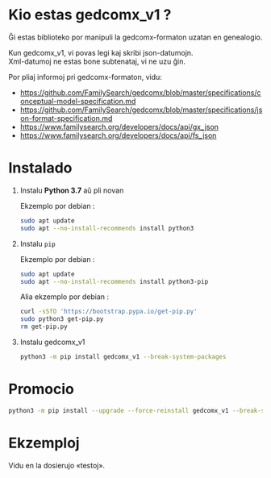 
# Kio estas gedcomx_v1 ?
Ĝi estas biblioteko por manipuli la gedcomx-formaton uzatan en genealogio.

Kun gedcomx_v1, vi povas legi kaj skribi json-datumojn.  
Xml-datumoj ne estas bone subtenataj, vi ne uzu ĝin.

Por pliaj informoj pri gedcomx-formaton, vidu:
* <https://github.com/FamilySearch/gedcomx/blob/master/specifications/conceptual-model-specification.md>
* <https://github.com/FamilySearch/gedcomx/blob/master/specifications/json-format-specification.md>
* <https://www.familysearch.org/developers/docs/api/gx_json>
* <https://www.familysearch.org/developers/docs/api/fs_json>

# Instalado

1. Instalu **Python 3.7** aŭ pli novan
  
    Ekzemplo por debian :
    ```sh
    sudo apt update
    sudo apt --no-install-recommends install python3
    ```

2. Instalu `pip`
  
    Ekzemplo por debian :
    ```sh
    sudo apt update
    sudo apt --no-install-recommends install python3-pip
    ```

    Alia ekzemplo por debian :
    ```sh
    curl -sSfO 'https://bootstrap.pypa.io/get-pip.py'
    sudo python3 get-pip.py
    rm get-pip.py
    ```

3. Instalu gedcomx_v1
    ```sh
    python3 -m pip install gedcomx_v1 --break-system-packages
    ```

# Promocio

```sh
python3 -m pip install --upgrade --force-reinstall gedcomx_v1 --break-system-packages
```

# Ekzemploj

Vidu en la dosierujo «testoj».
